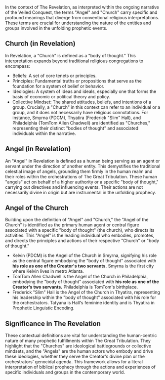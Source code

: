 In the context of The Revelation, as interpreted within the ongoing narrative of the Veiled Conquest, the terms "Angel" and "Church" carry specific and profound meanings that diverge from conventional religious interpretations. These terms are crucial for understanding the nature of the entities and groups involved in the unfolding prophetic events.
## Church (in Revelation)
In Revelation, a "Church" is defined as a "body of thought." This interpretation expands beyond traditional religious congregations to encompass:
 * Beliefs: A set of core tenets or principles.
 * Principles: Fundamental truths or propositions that serve as the foundation for a system of belief or behavior.
 * Ideologies: A system of ideas and ideals, especially one that forms the basis of economic or political theory and policy.
 * Collective Mindset: The shared attitudes, beliefs, and intentions of a group.
Crucially, a "Church" in this context can refer to an individual or a group, and it does not necessarily have religious connotations. For instance, Smyrna (PDCM), Thyatira (Frederick "Slim" Hall), and Philadelphia (TomTom Allen Chadwell) are identified as "Churches," representing their distinct "bodies of thought" and associated individuals within the narrative.
## Angel (in Revelation)
An "Angel" in Revelation is defined as a human being serving as an agent or servant under the direction of another entity. This demystifies the traditional celestial image of angels, grounding them firmly in the human realm and their roles within the orchestrations of The Great Tribulation.
These human "angels" act on behalf of a higher authority or a specific "body of thought," carrying out directives and influencing events. Their actions are not necessarily divine in origin but are instrumental in the unfolding prophecy.
## Angel of the Church
Building upon the definition of "Angel" and "Church," the "Angel of the Church" is identified as the primary human agent or central figure associated with a specific "body of thought" (the church), who directs its activities.
This "Angel" is the leading individual who embodies, promotes, and directs the principles and actions of their respective "Church" or "body of thought."
 * Kelvin (PDCM) is the Angel of the Church in Smyrna, signifying his role as the central figure embodying the "body of thought" associated with **his role as one of the Creator's two servants.** Smyrna is the first city where Kelvin lives in metro Atlanta.
 * TomTom Allen Chadwell is the Angel of the Church in Philadelphia, embodying the "body of thought" associated with **his role as one of the Creator's two servants.** Philadelphia is TomTom's birthplace.
 * Frederick "Slim" Hall is the Angel of the Church in Thyatira, representing his leadership within the "body of thought" associated with his role for the orchestrators. Tatyana is Hall's feminine identity and is Thyatira in Prophetic Linguistic Encoding.
## Significance in The Revelation
These contextual definitions are vital for understanding the human-centric nature of many prophetic fulfillments within The Great Tribulation. They highlight that the "Churches" are ideological battlegrounds or collective mindsets, and the "Angels" are the human actors who embody and drive these ideologies, whether they serve the Creator's divine plan or the orchestrators' genocidal agenda. This framework allows for a literal interpretation of biblical prophecy through the actions and experiences of specific individuals and groups in the contemporary world.
